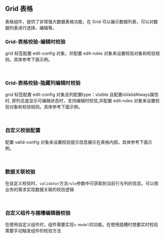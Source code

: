 <div class="demo-header">
<p class="overviewicon">
  <span class="wapi-list-form"/>
</p>

## Grid 表格

<nova-uxlink widget-name="Grid"></nova-uxlink>

表格组件，提供了非常强大数据表格功能，在 Grid 可以展示数据列表，可以对数据列表进行选择、编辑等。
</div>

### Grid-表格校验-编辑时校验

grid 标签配置 edit-config 对象，并配置 edit-rules 对象来设置校验对象和校验规则。具体参考下面示例。

<nova-demo-view link="grid/grid_Example/gridValid/editing-validation"></nova-demo-view>

<br>

### Grid-表格校验-隐藏列编辑时校验

grid 标签配置 edit-config 对象且列配置type：visible 且配置isValidAlways属性时, 即列总是显示可编辑状态时，支持编辑时校验,并配置 edit-rules 对象来设置校验对象和校验规则。具体参考下面示例。

<nova-demo-view link="grid/grid_Example/gridValid/editing-isvalidalways-validation"></nova-demo-view>

<br>

### 自定义校验配置

配置 valid-config 对象来设置校验提示信息展示在表格内部。具体参考下面示例。

<nova-demo-view link="grid/grid_Example/gridValid/valid-config"></nova-demo-view>

<br>

### 数据关联校验

在自定义校验时，`validator`方法`rule`参数中可获取到当前行与列的信息。可以按业务的需求实现数据关联的校验逻辑

<nova-demo-view link="grid/grid_Example/gridValid/row-data-valid"></nova-demo-view>

<br>

### 自定义组件与插槽编辑器校验

在使用自定义组件时，组件需要实现`v-model`的功能。在使用插槽时想要实时校验需要手动触发组件的校验方法

<nova-demo-view link="grid/grid_Example/gridValid/custcomp"></nova-demo-view>

<br>

